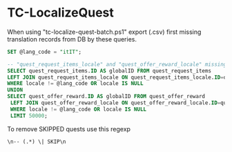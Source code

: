 # TC-LocalizeQuest
 
When using "tc-localize-quest-batch.ps1" export (.csv) first missing translation records from DB by these queries.

```sql
SET @lang_code = "itIT";

-- "quest_request_items_locale" and "quest_offer_reward_locale" missing translation table
SELECT quest_request_items.ID AS globalID FROM quest_request_items
LEFT JOIN quest_request_items_locale ON quest_request_items_locale.ID=quest_request_items.ID
WHERE locale != @lang_code OR locale IS NULL
UNION 
SELECT quest_offer_reward.ID AS globalID FROM quest_offer_reward
 LEFT JOIN quest_offer_reward_locale ON quest_offer_reward_locale.ID=quest_offer_reward.ID
 WHERE locale != @lang_code OR locale IS NULL
 LIMIT 50000;
```

To remove SKIPPED quests use this regexp
```
\n-- (.*) \| SKIP\n
```
